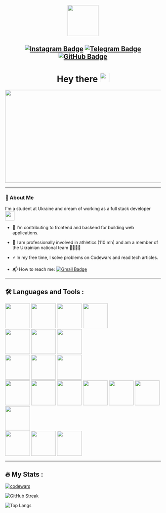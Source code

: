 <div id="header" align="center">
  <img src="https://media.giphy.com/media/M9gbBd9nbDrOTu1Mqx/giphy.gif" width="100"/>

  <div id="badges">

[![Instagram Badge](https://img.shields.io/badge/Instagram-purple?style=for-the-badge&logo=instagram&logoColor=white)](https://www.instagram.com/volodymyr.kilko/)
[![Telegram Badge](https://img.shields.io/badge/Telegram-blue?style=for-the-badge&logo=telegram&logoColor=white)](https://t.me/vladi3ir_k)
[![GitHub Badge](https://img.shields.io/badge/Github-black?style=for-the-badge&logo=github&logoColor=white)](https://github.com/ka9mal6t)
---
</div>
  <h1>
    Hey there
    <img src="https://media.giphy.com/media/hvRJCLFzcasrR4ia7z/giphy.gif" width="30px"/>
  </h1>
</div>

  <div align="center">
    <img src="https://media.giphy.com/media/dWesBcTLavkZuG35MI/giphy.gif" width="600" height="300"/>
  </div>

---
### 🚀 About Me  
I'm a student at Ukraine and dream of working as a full stack developer
<img src="https://media.giphy.com/media/WUlplcMpOCEmTGBtBW/giphy.gif" width="30">
  - 🔭 I’m contributing to frontend and backend for building web applications.

  - 🏃 I am professionally involved in athletics (110 mh) and am a member of the Ukrainian national team 💙💛🇺🇦

  - ⚡ In my free time, I solve problems on Codewars and read tech articles.

  - 📬 How to reach me: [![Gmail Badge](https://img.shields.io/badge/-white?style=social&logo=Gmail&logoColor=red)](mailto:vladimyr.kilko@gmail.com)
---
## 🛠  Languages and Tools :  
<div>
  <img src="https://cdn.jsdelivr.net/gh/devicons/devicon/icons/python/python-original-wordmark.svg" width="80" height="80"/>
  <img src="https://cdn.jsdelivr.net/gh/devicons/devicon/icons/django/django-plain-wordmark.svg" width="80" height="80"/>
  <img src="https://cdn.jsdelivr.net/gh/devicons/devicon/icons/flask/flask-original.svg" width="80" height="80"/>
  <img src="https://cdn.jsdelivr.net/gh/devicons/devicon/icons/pycharm/pycharm-original-wordmark.svg" width="80 height="80"/>
</div>
<div>

  <img src="https://cdn.jsdelivr.net/gh/devicons/devicon/icons/csharp/csharp-original.svg" width="80" height="80"/>
  <img src="https://cdn.jsdelivr.net/gh/devicons/devicon/icons/dotnetcore/dotnetcore-original.svg" width="80" height="80"/>
  <img src="https://cdn.jsdelivr.net/gh/devicons/devicon/icons/visualstudio/visualstudio-plain-wordmark.svg" width="80" height="80"/>
</div>
<div>

  <img src="https://cdn.jsdelivr.net/gh/devicons/devicon/icons/java/java-original-wordmark.svg" width="80" height="80"/>
  <img src="https://cdn.jsdelivr.net/gh/devicons/devicon/icons/intellij/intellij-original.svg" width="80" height="80"/>
  <img src="https://cdn.jsdelivr.net/gh/devicons/devicon/icons/androidstudio/androidstudio-original-wordmark.svg" width="80" height="80"/>
</div>
<div>

  <img src="https://cdn.jsdelivr.net/gh/devicons/devicon/icons/html5/html5-original-wordmark.svg" width="80" height="80"/>
  <img src="https://cdn.jsdelivr.net/gh/devicons/devicon/icons/css3/css3-original-wordmark.svg" width="80" height="80"/>
  <img src="https://cdn.jsdelivr.net/gh/devicons/devicon/icons/sass/sass-original.svg" width="80" height="80"/>
  <img src="https://cdn.jsdelivr.net/gh/devicons/devicon/icons/javascript/javascript-original.svg" width="80" height="80"/>
  <img src="https://cdn.jsdelivr.net/gh/devicons/devicon/icons/react/react-original-wordmark.svg" width="80" height="80"/>
  <img src="https://cdn.jsdelivr.net/gh/devicons/devicon/icons/babel/babel-original.svg" width="80" height="80"/>
  <img src="https://cdn.jsdelivr.net/gh/devicons/devicon/icons/vscode/vscode-original-wordmark.svg" width="80" height="80"/>
</div>
<div>

  <img src="https://cdn.jsdelivr.net/gh/devicons/devicon/icons/git/git-original-wordmark.svg" width="80" height="80"/>
  <img src="https://cdn.jsdelivr.net/gh/devicons/devicon/icons/mysql/mysql-original-wordmark.svg" width="80" height="80"/>
  <img src="https://cdn.jsdelivr.net/gh/devicons/devicon/icons/postgresql/postgresql-original-wordmark.svg" width="80" height="80"/>
</div>

---
## 🔥 My Stats :
<div>

[![codewars](https://www.codewars.com/users/ka9mal6t/badges/large)](https://www.codewars.com/users/ka9mal6t) 
</div>
<div>

![GitHub Streak](https://github-readme-streak-stats.herokuapp.com/?user=ka9mal6t&theme=dark&background=000000)
</div>

<div>

![Top Langs](https://github-readme-stats.vercel.app/api/top-langs/?username=ka9mal6t&layout=compact&theme=vision-friendly-dark)
</div>
